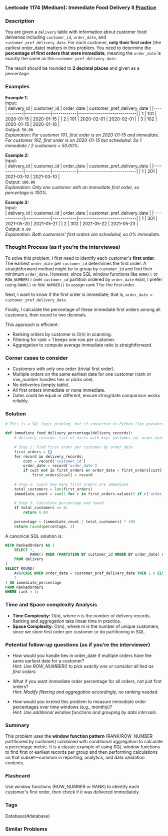 ### Leetcode 1174 (Medium): Immediate Food Delivery II [Practice](https://leetcode.com/problems/immediate-food-delivery-ii)

### Description  
You are given a `delivery` table with information about customer food deliveries including `customer_id`, `order_date`, and `customer_pref_delivery_date`. For each customer, **only their first order** (the earliest order_date) matters in this problem. You need to determine the **percentage of first orders that were immediate**, meaning the `order_date` is exactly the same as the `customer_pref_delivery_date`.

The result should be rounded to **2 decimal places** and given as a percentage.

### Examples  

**Example 1:**  
Input:  
| delivery_id | customer_id | order_date | customer_pref_delivery_date |
|-------------|-------------|------------|-----------------------------|
| 1           | 101         | 2020-01-15 | 2020-01-15                  |
| 2           | 101         | 2020-02-01 | 2020-02-01                  |
| 3           | 102         | 2020-01-15 | 2020-01-16                  |  
Output: `50.00`  
*Explanation: For customer 101, first order is on 2020-01-15 and immediate. For customer 102, first order is on 2020-01-15 but scheduled. So 1 immediate / 2 customers = 50.00%.*  

**Example 2:**  
Input:  
| delivery_id | customer_id | order_date | customer_pref_delivery_date |
|-------------|-------------|------------|-----------------------------|
| 1           | 201         | 2021-03-10 | 2021-03-10                  |  
Output: `100.00`  
*Explanation: Only one customer with an immediate first order, so percentage is 100%.*  

**Example 3:**  
Input:  
| delivery_id | customer_id | order_date | customer_pref_delivery_date |
|-------------|-------------|------------|-----------------------------|
| 1           | 301         | 2021-05-20 | 2021-05-21                  |
| 2           | 302         | 2021-05-22 | 2021-05-23                  |  
Output: `0.00`  
*Explanation: Both customers' first orders are scheduled, so 0% immediate.*


### Thought Process (as if you’re the interviewee)  
To solve this problem, I first need to identify each customer's **first order**. The earliest `order_date` per `customer_id` determines the first order. A straightforward method might be to group by `customer_id` and find their minimum `order_date`. However, since SQL window functions like `RANK()` or `ROW_NUMBER()` over `customer_id` partition ordered by `order_date` exist, I prefer using `RANK()` or `ROW_NUMBER()` to assign rank 1 for the first order.

Next, I want to know if the first order is immediate; that is, `order_date = customer_pref_delivery_date`.

Finally, I calculate the percentage of these immediate first orders among all customers, then round to two decimals.

This approach is efficient:  
- Ranking orders by customer is O(n) in scanning.  
- Filtering for rank = 1 keeps one row per customer.  
- Aggregation to compute average immediate ratio is straightforward.

### Corner cases to consider  
- Customers with only one order (trivial first order).  
- Multiple orders on the same earliest date for one customer (rank or row_number handles ties or picks one).  
- No deliveries (empty table).  
- All first orders immediate or none immediate.  
- Dates could be equal or different, ensure string/date comparison works reliably.

### Solution

```python
# This is a SQL logic problem, but if converted to Python-like pseudocode:

def immediate_food_delivery_percentage(delivery_records):
    # delivery_records: list of dicts with keys customer_id, order_date, customer_pref_delivery_date
    
    # Step 1: Find first order per customer by order_date
    first_orders = {}
    for record in delivery_records:
        cust = record['customer_id']
        order_date = record['order_date']
        if cust not in first_orders or order_date < first_orders[cust]['order_date']:
            first_orders[cust] = record
    
    # Step 2: Count how many first orders are immediate
    total_customers = len(first_orders)
    immediate_count = sum(1 for r in first_orders.values() if r['order_date'] == r['customer_pref_delivery_date'])
    
    # Step 3: Calculate percentage and round
    if total_customers == 0:
        return 0.00
    
    percentage = (immediate_count / total_customers) * 100
    return round(percentage, 2)
```

A canonical SQL solution is:

```sql
WITH RankedOrders AS (
    SELECT *,
           RANK() OVER (PARTITION BY customer_id ORDER BY order_date) AS rank
    FROM delivery
)
SELECT ROUND(
    AVG(CASE WHEN order_date = customer_pref_delivery_date THEN 1.0 ELSE 0 END) * 100,
    2
) AS immediate_percentage
FROM RankedOrders
WHERE rank = 1;
```

### Time and Space complexity Analysis  

- **Time Complexity:** O(n), where n is the number of delivery records. Ranking and aggregation take linear time in practice.
- **Space Complexity:** O(m), where m is the number of unique customers, since we store first order per customer or do partitioning in SQL.

### Potential follow-up questions (as if you’re the interviewer)  

- How would you handle ties in order_date if multiple orders have the same earliest date for a customer?  
  *Hint: Use ROW_NUMBER() to pick exactly one or consider all tied as first orders.*  

- What if you want immediate order percentage for all orders, not just first orders?  
  *Hint: Modify filtering and aggregation accordingly, no ranking needed.*  

- How would you extend this problem to measure immediate order percentages over time windows (e.g., monthly)?  
  *Hint: Use additional window functions and grouping by date intervals.*

### Summary  
This problem uses the **window function pattern** (RANK/ROW_NUMBER partitioned by customer) combined with conditional aggregation to calculate a percentage metric. It is a classic example of using SQL window functions to find first or earliest records per group and then performing calculations on that subset—common in reporting, analytics, and data validation contexts.


### Flashcard
Use window functions (ROW_NUMBER or RANK) to identify each customer's first order, then check if it was delivered immediately.

### Tags
Database(#database)

### Similar Problems
